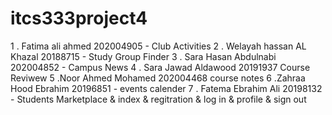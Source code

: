 # itcs333project4
1 . Fatima ali ahmed 202004905 - Club Activities
2 . Welayah hassan AL Khazal 20188715 - Study Group Finder
3 . Sara Hasan Abdulnabi 202004852 - Campus News
4 . Sara Jawad Aldawood 20191937 Course Reviwew 
5 .Noor Ahmed Mohamed 202004468 course notes
6 .Zahraa Hood Ebrahim 20196851 - events calender
7 . Fatema Ebrahim Ali 20198132 - Students Marketplace & index & regitration & log in & profile & sign out
